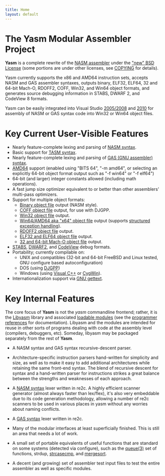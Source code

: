 ```yaml
---
title: Home
layout: default
---
```


The Yasm Modular Assembler Project
==================================

**Yasm** is a complete rewrite of the [NASM assembler](http://nasm.sf.net/) under the ["new" BSD License]({{site.git}}/BSD.txt) (some portions are under other licenses, see [COPYING]({{site.git}}/COPYING) for details).

Yasm currently supports the x86 and AMD64 instruction sets, accepts NASM and GAS assembler syntaxes, outputs binary, ELF32, ELF64, 32 and 64-bit Mach-O, RDOFF2, COFF, Win32, and Win64 object formats, and generates source debugging information in STABS, DWARF 2, and CodeView 8 formats.

Yasm can be easily integrated into Visual Studio [2005/2008]({{site.wiki}}/VisualStudio2005) and [2010]({{site.manual}}/vsyasm.html) for assembly of NASM or GAS syntax code into Win32 or Win64 object files.

Key Current User-Visible Features
=================================

* Nearly feature-complete lexing and parsing of [NASM syntax]({{site.wiki}}/NasmSyntax).
* Basic support for [TASM syntax]({{site.wiki}}/TasmSyntax).
* Nearly feature-complete lexing and parsing of [GAS (GNU assembler) syntax]({{site.wiki}}/GasSyntax).
* [AMD64]({{site.wiki}}/AMD64) support (enabled using "BITS 64", "-m amd64", or selecting an explicitly 64-bit object format output such as "-f win64" or "-f elf64")
* 64-bit (and larger) integer constants allowed (including math operations).
* A fast jump size optimizer equivalent to or better than other assemblers' multi-pass optimizers.
* Support for multiple object formats:
   * [Binary object file]({{site.wiki}}/BinaryObject) output (NASM style).
   * [COFF object file]({{site.wiki}}/CoffObject) output, for use with DJGPP.
   * [Win32 object file]({{site.wiki}}/Win32Object) output.
   * [Win64/AMD64 aka "x64" object file]({{site.wiki}}/Win64Object) output
     (supports [structured exception handling]({{site.manual}}/objfmt-win64-exception.html)).
   * [RDOFF2 object file]({{site.wiki}}/RdfObject) output.
   * [ELF32 and ELF64 object file]({{site.wiki}}/ElfObject) output.
   * [32 and 64-bit Mach-O object file]({{site.wiki}}/MachObject) output.
* [STABS]({{site.wiki}}/StabsDebug), [DWARF2]({{site.wiki}}/DwarfDebug), and [CodeView]({{site.wiki}}/CodeViewDebug) debug formats.
* Portability; currently compilable on:
   * UNIX and compatibles (32-bit and 64-bit FreeBSD and Linux tested, GNU configure based autoconfiguration)
   * DOS (using [DJGPP](http://www.delorie.com/djgpp/))
   * Windows (using [Visual C++](http://msdn.microsoft.com/vstudio/) or [CygWin](http://www.cygwin.com/)).
* Internationalization support via [GNU gettext](http://www.gnu.org/software/gettext/gettext.html).

Key Internal Features
=====================

The core focus of **Yasm** is not the *yasm* commandline frontend; rather, it is the [Libyasm]({{site.wiki}}/Libyasm) library and associated [loadable modules]({{site.wiki}}/LoadableModules) (see the [programmer references]({{site.wiki}}/ProgrammerReferences) for documentation).  Libyasm and the modules are intended for reuse in other sorts of programs dealing with code at the assembly level (compilers, debuggers, etc). Someday, libyasm may be packaged separately from the rest of **Yasm**.

* A NASM syntax and GAS syntax recursive-descent parser.

* Architecture-specific instruction parsers hand-written for simplicity and size, as well as to make it easy to add additional architectures while retaining the same front-end syntax. The blend of recursive descent for syntax and a hand-written parser for instructions strikes a great balance between the strengths and weaknesses of each approach.

* A [NASM syntax]({{site.wiki}}/NasmSyntax) lexer written in re2c. A highly efficient scanner generator (almost always faster than lex/flex), it's also very embeddable due to its code generation methodology, allowing a number of re2c scanners to be used in various places in yasm without any worries about naming conflicts.

* A [GAS syntax]({{site.wiki}}/GasSyntax) lexer written in re2c.

* Many of the modular interfaces at least superficially finished. This is still an area that needs a lot of work.

* A small set of portable equivalents of useful functions that are standard on some systems (detected via configure), such as the [queue(3)](http://www.freebsd.org/cgi/man.cgi?query=queue&sektion=3) set of functions, strdup, [strcasecmp](http://www.freebsd.org/cgi/man.cgi?query=strcasecmp&sektion=3), and [mergesort](http://www.freebsd.org/cgi/man.cgi?query=mergesort&sektion=3).

* A decent (and growing) set of assembler test input files to test the entire assembler as well as specific modules. 

